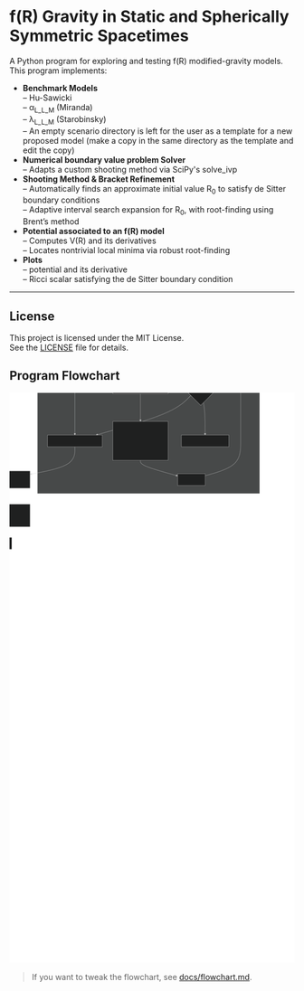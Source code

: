# f(R) Gravity in Static and Spherically Symmetric Spacetimes

A Python program for exploring and testing f(R) modified-gravity models. This program implements:

- **Benchmark Models**  
  – Hu-Sawicki   
  – α<sub>L_L_M</sub> (Miranda)   
  – λ<sub>L_L_M</sub> (Starobinsky)  
  – An empty scenario directory is left for the user as a template for a new proposed model (make a copy in the same directory as the template and edit the copy)
- **Numerical boundary value problem Solver**  
  – Adapts a custom shooting method via SciPy's solve_ivp  
- **Shooting Method & Bracket Refinement**  
  – Automatically finds an approximate initial value R<sub>0</sub> to satisfy de Sitter boundary conditions  
  – Adaptive interval search expansion for R<sub>0</sub>, with root-finding using Brent’s method  
- **Potential associated to an f(R) model**  
  – Computes V(R) and its derivatives  
  – Locates nontrivial local minima via robust root-finding  
- **Plots**  
  – potential and its derivative  
  – Ricci scalar satisfying the de Sitter boundary condition

---

## License

This project is licensed under the MIT License.  
See the [LICENSE](LICENSE) file for details.

## Program Flowchart

<!-- Embedded diagram -->
![Program flowchart](docs/flowchart.svg)

<!-- Link to the editable source -->
> If you want to tweak the flowchart, see [docs/flowchart.md](docs/flowchart.md).

